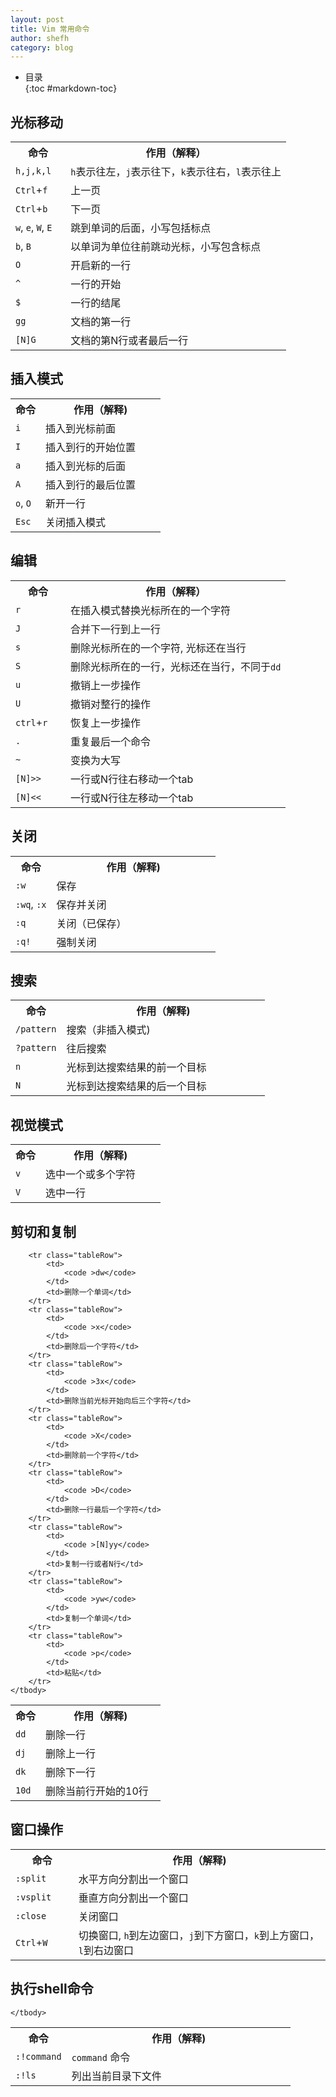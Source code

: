```yaml
---
layout: post
title: Vim 常用命令
author: shefh
category: blog
---
```


* 目录  
{:toc #markdown-toc}

## 光标移动
<table width="100%">
	<body >
		<tr>
			<th width="20%">命令</th>
			<th width="80%">作用（解释）</th>
		</tr>
		<tr class="tableRow">
			<td><code >h,j,k,l</code></td>
			<td><code >h</code>表示往左，<code >j</code>表示往下，<code >k</code>表示往右，<code >l</code>表示往上</td>
		</tr>
		<tr class="tableRow">
			<td><code >Ctrl</code>+<code >f</code></td>
			<td>上一页</td>
		</tr>
		<tr class="tableRow">
			<td><code >Ctrl</code>+<code >b</code></td>
			<td>下一页</td>
		</tr>
		<tr class="tableRow">
			<td><code >w</code>, <code >e</code>, <code >W</code>, <code >E</code></td>
			<td>跳到单词的后面，小写包括标点</td>
		</tr>
		<tr class="tableRow">
			<td><code >b</code>, <code >B</code></td>
			<td>以单词为单位往前跳动光标，小写包含标点</td>
		</tr>
		<tr class="tableRow">
			<td><code >O</code></td>
			<td>开启新的一行</td>
		</tr>
		<tr class="tableRow">
			<td><code >^</code></td>
			<td>一行的开始</td>
		</tr>
		<tr class="tableRow">
			<td><code >$</code></td>
			<td>一行的结尾</td>
		</tr>
		<tr class="tableRow">
			<td><code >gg</code></td>
			<td>文档的第一行</td>
		</tr>
		<tr class="tableRow">
			<td><code >[N]G</code></td>
			<td>文档的第N行或者最后一行</td>
		</tr>
	</body>
</table>

## 插入模式
<table width="100%">
	<tbody>
		<tr>
			<th width="20%">命令</th>
			<th width="80%">作用（解释)</th>
		</tr>
		<tr class="tableRow">
			<td>
				<code >i</code>
			</td>
			<td>插入到光标前面</td>
		</tr>
		<tr class="tableRow">
			<td>
				<code >I</code>
			</td>
			<td>插入到行的开始位置</td>
		</tr>
		<tr class="tableRow">
			<td>
				<code >a</code>
			</td>
			<td>插入到光标的后面</td>
		</tr>
		<tr class="tableRow">
			<td>
				<code >A</code>
			</td>
			<td>插入到行的最后位置</td>
		</tr>
		<tr class="tableRow">
			<td>
				<code >o</code>, <code >O</code>
			</td>
			<td>新开一行</td>
		</tr>
		<tr class="tableRow">
			<td>
				<code >Esc</code>
			</td>
			<td>关闭插入模式</td>
		</tr>
	</tbody>
</table>

## 编辑
<table width="100%">
	<tbody>
		<tr>
			<th width="20%">命令</th>
			<th width="80%">作用（解释）</th>
		</tr>
		<tr class="tableRow">
			<td>
				<code >r</code>
			</td>
			<td>在插入模式替换光标所在的一个字符</td>
		</tr>
		<tr class="tableRow">
			<td>
				<code >J</code>
			</td>
			<td>合并下一行到上一行</td>
		</tr>
		<tr class="tableRow">
			<td>
				<code >s</code>
			</td>
			<td>删除光标所在的一个字符, 光标还在当行</td>
		</tr>
		<tr class="tableRow">
			<td>
				<code >S</code>
			</td>
			<td>删除光标所在的一行，光标还在当行，不同于<code >dd</code></td>
		</tr>
		<tr class="tableRow">
			<td>
				<code >u</code>
			</td>
			<td>撤销上一步操作</td>
		</tr>
		<tr class="tableRow">
			<td>
				<code >U</code>
			</td>
			<td>撤销对整行的操作</td>
		</tr>
		<tr class="tableRow">
			<td>
				<code >ctrl</code>+<code >r</code>
			</td>
			<td>恢复上一步操作</td>
		</tr>
		<tr class="tableRow">
			<td>
				<code >.</code>
			</td>
			<td>重复最后一个命令</td>
		</tr>
		<tr class="tableRow">
			<td>
				<code >~</code>
			</td>
			<td>变换为大写</td>
		</tr>
		<tr class="tableRow">
			<td>
				<code >[N]>></code>
			</td>
			<td>一行或N行往右移动一个tab</td>
		</tr>
		<tr class="tableRow">
			<td>
				<code >[N]<<</code>
			</td>
			<td>一行或N行往左移动一个tab</td>
		</tr>
	</tbody>
</table>

## 关闭
<table width="100%">
	<tbody>
		<tr>
			<th width="20%">命令</th>
			<th width="80%">作用（解释)</th>
		</tr>
		<tr class="tableRow">
			<td>
				<code >:w</code>
			</td>
			<td>保存</td>
		</tr>
		<tr class="tableRow">
			<td>
				<code >:wq</code>,
				<code >:x</code>
			</td>
			<td>保存并关闭</td>
		</tr>
		<tr class="tableRow">
			<td>
				<code >:q</code>
			</td>
			<td>关闭（已保存）</td>
		</tr>
		<tr class="tableRow">
			<td>
				<code >:q!</code>
			</td>
			<td>强制关闭</td>
		</tr>
	</tbody>
</table>

## 搜索
<table width="100%">
	<tbody>
		<tr>
			<th width="20%">命令</th>
			<th width="80%">作用（解释)</th>
		</tr>
		<tr class="tableRow">
			<td>
				<code >/pattern</code>
			</td>
			<td>搜索（非插入模式)</td>
		</tr>
		<tr class="tableRow">
			<td>
				<code >?pattern</code>
			</td>
			<td>往后搜索</td>
		</tr>
		<tr class="tableRow">
			<td>
				<code >n</code>
			</td>
			<td>光标到达搜索结果的前一个目标</td>
		</tr>
		<tr class="tableRow">
			<td>
				<code >N</code>
			</td>
			<td>光标到达搜索结果的后一个目标</td>
		</tr>
	</tbody>
</table>

## 视觉模式
<table width="100%">
	<tbody>
		<tr>
			<th width="20%">命令</th>
			<th width="80%">作用（解释)</th>
		</tr>
		<tr class="tableRow">
			<td>
				<code >v</code>
			</td>
			<td>选中一个或多个字符</td>
		</tr>
		<tr class="tableRow">
			<td>
				<code >V</code>
			</td>
			<td>选中一行</td>
		</tr>
	</tbody>
</table>

## 剪切和复制
<table width="100%">
	<tbody>
		<tr>	
			<th width="20%">命令</th>
			<th width="80%">作用（解释)</th>
		</tr>
		<tr class="tableRow">
			<td>
				<code >dd</code>
			</td>
			<td>删除一行</td>
		</tr>
		<tr class="tableRow">
			<td>
				<code >dj</code>
			</td>
			<td>删除上一行</td>
		</tr>
		<tr class="tableRow">
			<td>
				<code >dk</code>
			</td>
			<td>删除下一行</td>
		</tr>
		<tr class="tableRow">
			<td>
				<code >10d</code>
			</td>
			<td>删除当前行开始的10行</td>
		</tr>	 

		<tr class="tableRow">
			<td>
				<code >dw</code>
			</td>
			<td>删除一个单词</td>
		</tr>
		<tr class="tableRow">
			<td>
				<code >x</code>
			</td>
			<td>删除后一个字符</td>
		</tr>
		<tr class="tableRow">
			<td>
				<code >3x</code>
			</td>
			<td>删除当前光标开始向后三个字符</td>
		</tr>
		<tr class="tableRow">
			<td>
				<code >X</code>
			</td>
			<td>删除前一个字符</td>
		</tr>
		<tr class="tableRow">
			<td>
				<code >D</code>
			</td>
			<td>删除一行最后一个字符</td>
		</tr>
		<tr class="tableRow">
			<td>
				<code >[N]yy</code>
			</td>
			<td>复制一行或者N行</td>
		</tr>
		<tr class="tableRow">
			<td>
				<code >yw</code>
			</td>
			<td>复制一个单词</td>
		</tr>
		<tr class="tableRow">
			<td>
				<code >p</code>
			</td>
			<td>粘贴</td>
		</tr>
	</tbody>
</table>

## 窗口操作
<table width="100%">
	<tbody>
		<tr>
			<th width="20%">命令</th>
			<th width="80%">作用（解释)</th>
		</tr>
		<tr class="tableRow">
			<td>
				<code >:split</code>
			</td>
			<td>水平方向分割出一个窗口</td>
		</tr>
		<tr class="tableRow">
			<td>
				<code >:vsplit</code>
			</td>
			<td>垂直方向分割出一个窗口</td>
		</tr>
		<tr class="tableRow">
			<td>
				<code >:close</code>
			</td>
			<td>关闭窗口</td>
		</tr>
		<tr class="tableRow">
			<td>
				<code >Ctrl</code>+<code >W</code>
			</td>
			<td>切换窗口, <code >h</code>到左边窗口，<code >j</code>到下方窗口，<code >k</code>到上方窗口，<code >l</code>到右边窗口</td>
		</tr>
	</tbody>
</table>

## 执行shell命令

<table width="100%">
	<tbody>
		<tr>
			<th width="20%">命令</th>
			<th width="80%">作用（解释)</th>
		</tr>
		<tr class="tableRow">
			<td>
				<code >:!command</code>
			</td>
			<td><code>command</code> 命令</td>
		</tr>
		<tr class="tableRow">
			<td>
				<code >:!ls</code>
			</td>
			<td>列出当前目录下文件</td>
		</tr>
		
		
	</tbody>
</table>


